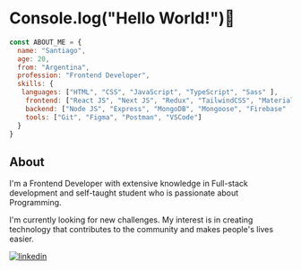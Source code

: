 # Console.log("Hello World!")👋
```javascript
const ABOUT_ME = {
  name: "Santiago",
  age: 20,
  from: "Argentina",
  profession: "Frontend Developer",
  skills: {
   languages: ["HTML", "CSS", "JavaScript", "TypeScript", "Sass" ],
    frontend: ["React JS", "Next JS", "Redux", "TailwindCSS", "MaterialUI", "Bootstrap", "ChakraUI", "Framer Motion"],
    backend: ["Node JS", "Express", "MongoDB", "Mongoose", "Firebase" , "tRPC", "Prisma"],
    tools: ["Git", "Figma", "Postman", "VSCode"]
  }
}
```
## About


I'm a Frontend Developer with extensive knowledge in Full-stack development and self-taught student who is passionate about Programming.

I'm currently looking for new challenges. My interest is in creating technology that contributes to the community and makes people's lives easier.

<div align="left">
<a href="https://www.linkedin.com/in/santiagopacinidev" target="_blank">
<img src=https://img.shields.io/badge/linkedin-%231E77B5.svg?&style=for-the-badge&logo=linkedin&logoColor=white alt=linkedin style="margin-bottom: 5px;" />
</a>   
</div> 
